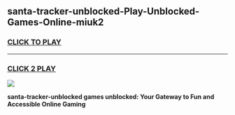 
## santa-tracker-unblocked-Play-Unblocked-Games-Online-miuk2
<h3>
<a href="https://premium76.site?title=santa-tracker-unblocked&ref=25A">CLICK TO PLAY</a></h3>
<hr>

<h3>
<a href="https://premium76.site?title=santa-tracker-unblocked&ref=25A">CLICK 2 PLAY</a>
  
</h3>

<a href="https://premium76.site?title=santa-tracker-unblocked&ref=25A"><img src="https://clearcache.store/games.png"></a>


**santa-tracker-unblocked games unblocked: Your Gateway to Fun and Accessible Online Gaming**
